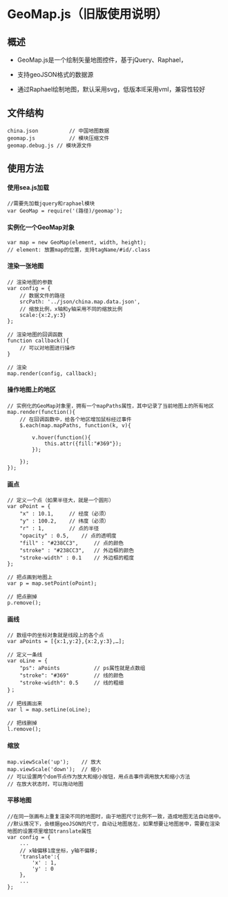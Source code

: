 # GeoMap.js（旧版使用说明）

## 概述

* GeoMap.js是一个绘制矢量地图控件，基于jQuery、Raphael，

* 支持geoJSON格式的数据源

* 通过Raphael绘制地图，默认采用svg，低版本IE采用vml，兼容性较好


## 文件结构
	
	china.json			// 中国地图数据
	geomap.js			// 模块压缩文件
	geomap.debug.js	// 模块源文件
	

## 使用方法

#### 使用sea.js加载
	
	//需要先加载jquery和raphael模块
	var GeoMap = require('(路径)/geomap');

#### 实例化一个GeoMap对象
	
	var map = new GeoMap(element, width, height);
	// element: 放置map的位置，支持tagName/#id/.class
	
#### 渲染一张地图

	// 渲染地图的参数
	var config = {
		// 数据文件的路径
		srcPath: '../json/china.map.data.json',
		// 缩放比例，x轴和y轴采用不同的缩放比例
		scale:{x:2,y:3}
	};
	
	// 渲染地图的回调函数
	function callback(){
		// 可以对地图进行操作
	}
	
	// 渲染
	map.render(config, callback);

#### 操作地图上的地区
	
	// 实例化的GeoMap对象里，拥有一个mapPaths属性，其中记录了当前地图上的所有地区
	map.render(function(){
		// 在回调函数中，给各个地区增加鼠标经过事件
		$.each(map.mapPaths, function(k, v){
			
			v.hover(function(){
				this.attr({fill:"#369"});
			});
			
		});
	});
	
	

#### 画点
	
	// 定义一个点（如果半径大，就是一个圆形）
	var oPoint = {
		"x" : 10.1,		// 经度（必须）
		"y" : 100.2,	// 纬度（必须）
		"r" : 1,		// 点的半径
		"opacity" : 0.5,	// 点的透明度
		"fill" : "#238CC3",		// 点的颜色
		"stroke" : "#238CC3",	// 外边框的颜色
		"stroke-width" : 0.1	// 外边框的粗度
	};
	
	// 把点画到地图上
	var p = map.setPoint(oPoint);	
	
	// 把点删掉
	p.remove();

	
#### 画线
	
	// 数组中的坐标对象就是线段上的各个点
	var aPoints = [{x:1,y:2},{x:2,y:3},…];
	
	// 定义一条线
	var oLine = {
		"ps": aPoints 			// ps属性就是点数组
		"stroke": "#369"		// 线的颜色
		"stroke-width": 0.5		// 线的粗细
	}；
	
	// 把线画出来
	var l = map.setLine(oLine);
	
	// 把线删掉
	l.remove();


#### 缩放

    map.viewScale('up');    // 放大
    map.viewScale('down');  // 缩小
    // 可以设置两个dom节点作为放大和缩小按钮，用点击事件调用放大和缩小方法
    // 在放大状态时，可以拖动地图

#### 平移地图

	//在同一张画布上重复渲染不同的地图时，由于地图尺寸比例不一致，造成地图无法自动居中。
	//默认情况下，会根据geoJSON的尺寸，自动让地图居左，如果想要让地图居中，需要在渲染地图的设置项里增加translate属性
	var config = {
		...
		// x轴偏移1度坐标，y轴不偏移;
		'translate':{
			'x' : 1,
			'y' : 0
		},
		...
	};

